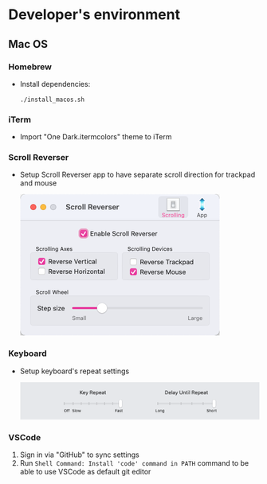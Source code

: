 # Developer's environment

## Mac OS

### Homebrew

- Install dependencies:
  ```
  ./install_macos.sh
  ```

### iTerm

- Import "One Dark.itermcolors" theme to iTerm

### Scroll Reverser

- Setup Scroll Reverser app to have separate scroll direction for trackpad and mouse

  ![Scroll Reverser settings](./img/scroll-reverser-settings.png)

### Keyboard

- Setup keyboard's repeat settings

  ![Keyboard repeat settings](./img/keyboard-repeat-settings.png)

### VSCode

1. Sign in via "GitHub" to sync settings
2. Run `Shell Command: Install 'code' command in PATH` command to be able to use VSCode as default git editor
